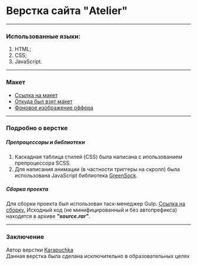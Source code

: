 # Верстка сайта "Atelier"
___

### Использованные языки:
1. HTML;
2. CSS;
3. JavaScript.
___

### Макет

* [Ссылка на макет](https://www.figma.com/file/KmnsgWKaOgNeT7oSwfR98M/Atelier.?node-id=0%3A1)
* [Откуда был взят макет](https://t.me/htmlcssjstest)
* [Фоновое изображение оффера](https://ru.freepik.com/free-photo/beautiful-sunset-in-the-mountains-landscape-with-sun-light-shining-through-orange-clouds-and-fog_10001640.htm)

___

### Подробно о верстке

##### Препроцессоры и библиотеки
1. Каскадная таблица стилей (CSS) была написана с ипользованием препроцессора SCSS.
2. Для написания анимации (в частности триггеры на скролл) была использована JavaScript библиотека [GreenSock](https://greensock.com/docs/v3/Installation?checked=core,scrollTrigger).

##### Сборка проекта
Для сборки проекта был использован таск-менеджер Gulp. [Ссылка на сборку.](https://github.com/Karapuchka/buildGulp)
Исходный код (не минифицированный и без автопрефикса) находятся в архиве ***"source.rar"***.

___

### Заключение 

Автор верстки [Karapuchka](https://github.com/Karapuchka)  
Данная верстка была сделана исключительно в образовательных целях
